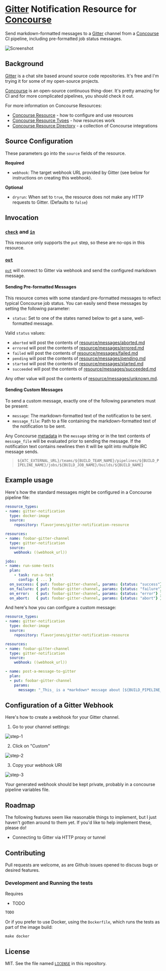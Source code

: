 # [Gitter][] Notification Resource for [Concourse][]

Send markdown-formatted messages to a [Gitter][] channel from a [Concourse][] CI pipeline, including pre-formatted job status messages.

![Screenshot](docs/activity-feed-screenshot-1.png)

  [Gitter]: https://gitter.im
  [Concourse]: https://concourse.ci


## Background

[Gitter][] is a chat site based around source code repositories. It's free and I'm trying it for some of my open-source projects.

[Concourse][] is an open-source continuous thing-doer. It's pretty amazing for CI and for more complicated pipelines, you should check it out.

For more information on Concourse Resources:

- [Concourse Resource](https://concourse-ci.org/resources.html) - how to configure and use resources
- [Concourse Resource Types](https://concourse-ci.org/resource-types.html) - how resources work
- [Concourse Resource Directory](https://resource-types.concourse-ci.org/) - a collection of Concourse integrations


## Source Configuration

These parameters go into the `source` fields of the resource.

__Required__

* `webhook`: The target webhook URL provided by Gitter (see below for instructions on creating this webhook).

__Optional__

* `dryrun`: When set to `true`, the resource does not make any HTTP requests to Gitter. (Defaults to `false`)


## Invocation

### [`check`](https://concourse-ci.org/implementing-resource-types.html#resource-check) and [`in`](https://concourse-ci.org/implementing-resource-types.html#resource-in)

This resource only supports the `put` step, so these are no-ops in this resource.


### [`out`](https://concourse-ci.org/implementing-resource-types.html#resource-out)

[`put`](https://concourse-ci.org/jobs.html#schema.step.put-step.put) will connect to Gitter via webhook and send the configured markdown message.


#### Sending Pre-formatted Messages

This resource comes with some standard pre-formatted messages to reflect typical Concourse job status. You can easily send these messages by setting the following parameter:

* `status`: Set to one of the states named below to get a sane, well-formatted message.

Valid `status` values:

* `aborted` will post the contents of [resource/messages/aborted.md](resource/messages/aborted.md?raw=true)
* `errored` will post the contents of [resource/messages/errored.md](resource/messages/errored.md?raw=true)
* `failed` will post the contents of [resource/messages/failed.md](resource/messages/failed.md?raw=true)
* `pending` will post the contents of [resource/messages/pending.md](resource/messages/pending.md?raw=true)
* `started` will post the contents of [resource/messages/started.md](resource/messages/started.md?raw=true)
* `succeeded` will post the contents of [resource/messages/succeeded.md](resource/messages/succeeded.md?raw=true)

Any other value will post the contents of [resource/messages/unknown.md](resource/messages/unknown.md?raw=true).


#### Sending Custom Messages

To send a custom message, exactly one of the following parameters must be present:

* `message`: The markdown-formatted text of the notification to be sent.
* `message_file`: Path to a file containing the markdown-formatted text of the notification to be sent.

Any Concourse [metadata][] in the `message` string or in the text contents of `message_file` will be evaluated prior to sending the message. If the notification text contains newlines then it will be split into multiple IRC message sends.

> `${ATC_EXTERNAL_URL}/teams/${BUILD_TEAM_NAME}/pipelines/${BUILD_PIPELINE_NAME}/jobs/${BUILD_JOB_NAME}/builds/${BUILD_NAME}`

  [metadata]: http://concourse.ci/implementing-resources.html#resource-metadata


## Example usage

Here's how the standard messages might be configured in a Concourse pipeline file:

``` yml
resource_types:
- name: gitter-notification
  type: docker-image
  source:
    repository: flavorjones/gitter-notification-resource

resources:
- name: foobar-gitter-channel
  type: gitter-notification
  source:
    webhook: ((webhook_url))

jobs:
- name: run-some-tests
  plan:
    - task: run-a-test
      config: { ... }
  on_success: { put: foobar-gitter-channel, params: {status: "success"} }
  on_failure: { put: foobar-gitter-channel, params: {status: "failure"} }
  on_error:   { put: foobar-gitter-channel, params: {status: "error"} }
  on_abort:   { put: foobar-gitter-channel, params: {status: "abort"} }
```

And here's how you can configure a custom message:

``` yml
resource_types:
- name: gitter-notification
  type: docker-image
  source:
    repository: flavorjones/gitter-notification-resource

resources:
- name: foobar-gitter-channel
  type: gitter-notification
  source:
    webhook: ((webhook_url))

- name: post-a-message-to-gitter
  plan:
  - put: foobar-gitter-channel
    params:
      message: "_This_ is a *markdown* message about [${BUILD_PIPELINE_NAME}/${BUILD_JOB_NAME}/${BUILD_NAME}}](${BUILD_URL})"
```


## Configuration of a Gitter Webhook

Here's how to create a webhook for your Gitter channel.

1. Go to your channel settings:

![step-1](docs/create-webhook-step-1.png)

2. Click on "Custom"

![step-2](docs/create-webhook-step-2.png)

3. Copy your webhook URI

![step-3](docs/create-webhook-step-3.png)

Your generated webhook should be kept private, probably in a concourse pipeline variables file.

## Roadmap

The following features seem like reasonable things to implement, but I just haven't gotten around to them yet. If you'd like to help implement these, please do!

* Connecting to Gitter via HTTP proxy or tunnel


## Contributing

Pull requests are welcome, as are Github issues opened to discuss bugs or desired features.


### Development and Running the tests

Requires

* TODO

``` sh
TODO
```

Or if you prefer to use Docker, using the `Dockerfile`, which runs the tests as part of the image build:

```
make docker
```


## License

MIT. See the file named [`LICENSE`](LICENSE) in this repository.
